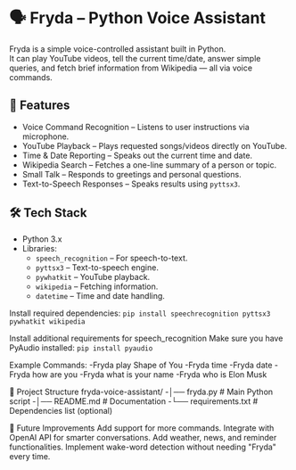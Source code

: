 # 🗣️ Fryda – Python Voice Assistant

Fryda is a simple voice-controlled assistant built in Python.  
It can play YouTube videos, tell the current time/date, answer simple queries, and fetch brief information from Wikipedia — all via voice commands.

## 📌 Features
- Voice Command Recognition – Listens to user instructions via microphone.
- YouTube Playback – Plays requested songs/videos directly on YouTube.
- Time & Date Reporting – Speaks out the current time and date.
- Wikipedia Search – Fetches a one-line summary of a person or topic.
- Small Talk – Responds to greetings and personal questions.
- Text-to-Speech Responses – Speaks results using `pyttsx3`.

## 🛠️ Tech Stack
- Python 3.x
- Libraries:
  - `speech_recognition` – For speech-to-text.
  - `pyttsx3` – Text-to-speech engine.
  - `pywhatkit` – YouTube playback.
  - `wikipedia` – Fetching information.
  - `datetime` – Time and date handling.


Install required dependencies:
`pip install speechrecognition pyttsx3 pywhatkit wikipedia`

Install additional requirements for speech_recognition
Make sure you have PyAudio installed:
`pip install pyaudio`


Example Commands:
  -Fryda play Shape of You
  -Fryda time
  -Fryda date
  -Fryda how are you
  -Fryda what is your name
  -Fryda who is Elon Musk


📂 Project Structure
  fryda-voice-assistant/
  -│── fryda.py          # Main Python script
  -│── README.md         # Documentation
  -└── requirements.txt  # Dependencies list (optional)


🚀 Future Improvements
    Add support for more commands.
    Integrate with OpenAI API for smarter conversations.
    Add weather, news, and reminder functionalities.
    Implement wake-word detection without needing "Fryda" every time.



